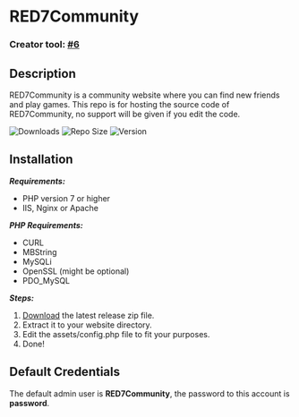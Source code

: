 # RED7Community
### Creator tool: [#6](https://github.com/RED7Studios/RED7Community/issues/6)
## Description
RED7Community is a community website where you can find new friends and play games. This repo is for hosting the source code of RED7Community, no support will be given if you edit the code.

![Downloads](https://img.shields.io/github/downloads/RED7Studios/RED7Community/total)
![Repo Size](https://img.shields.io/github/repo-size/RED7Studios/RED7Community)
![Version](https://img.shields.io/github/v/release/RED7Studios/RED7Community)

## Installation
**_Requirements:_**
- PHP version 7 or higher
- IIS, Nginx or Apache

**_PHP Requirements:_**
- CURL
- MBString
- MySQLi
- OpenSSL (might be optional)
- PDO_MySQL

**_Steps:_**
1. [Download](https://github.com/RED7Studios/RED7Community/releases/latest) the latest release zip file.
2. Extract it to your website directory.
3. Edit the assets/config.php file to fit your purposes.
4. Done!

## Default Credentials
The default admin user is **RED7Community**, the password to this account is **password**.
